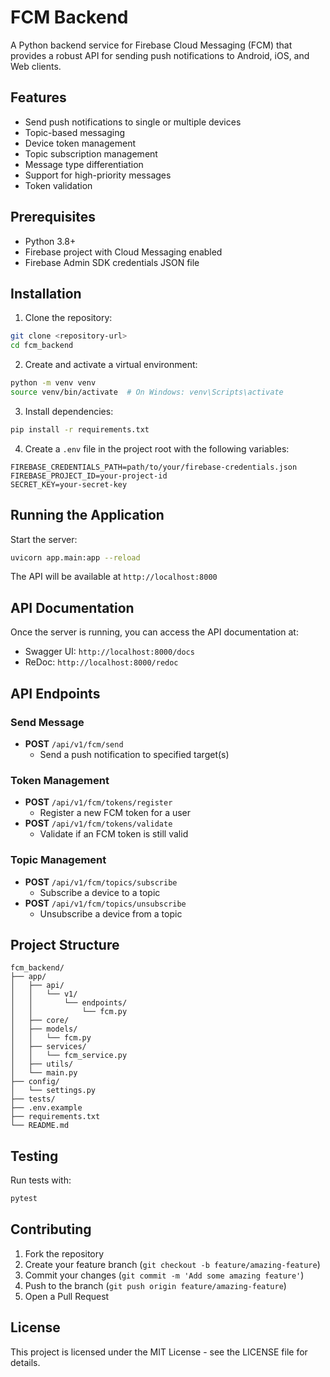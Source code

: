 # FCM Backend

A Python backend service for Firebase Cloud Messaging (FCM) that provides a robust API for sending push notifications to Android, iOS, and Web clients.

## Features

- Send push notifications to single or multiple devices
- Topic-based messaging
- Device token management
- Topic subscription management
- Message type differentiation
- Support for high-priority messages
- Token validation

## Prerequisites

- Python 3.8+
- Firebase project with Cloud Messaging enabled
- Firebase Admin SDK credentials JSON file

## Installation

1. Clone the repository:
```bash
git clone <repository-url>
cd fcm_backend
```

2. Create and activate a virtual environment:
```bash
python -m venv venv
source venv/bin/activate  # On Windows: venv\Scripts\activate
```

3. Install dependencies:
```bash
pip install -r requirements.txt
```

4. Create a `.env` file in the project root with the following variables:
```
FIREBASE_CREDENTIALS_PATH=path/to/your/firebase-credentials.json
FIREBASE_PROJECT_ID=your-project-id
SECRET_KEY=your-secret-key
```

## Running the Application

Start the server:
```bash
uvicorn app.main:app --reload
```

The API will be available at `http://localhost:8000`

## API Documentation

Once the server is running, you can access the API documentation at:
- Swagger UI: `http://localhost:8000/docs`
- ReDoc: `http://localhost:8000/redoc`

## API Endpoints

### Send Message
- **POST** `/api/v1/fcm/send`
  - Send a push notification to specified target(s)

### Token Management
- **POST** `/api/v1/fcm/tokens/register`
  - Register a new FCM token for a user
- **POST** `/api/v1/fcm/tokens/validate`
  - Validate if an FCM token is still valid

### Topic Management
- **POST** `/api/v1/fcm/topics/subscribe`
  - Subscribe a device to a topic
- **POST** `/api/v1/fcm/topics/unsubscribe`
  - Unsubscribe a device from a topic

## Project Structure

```
fcm_backend/
├── app/
│   ├── api/
│   │   └── v1/
│   │       └── endpoints/
│   │           └── fcm.py
│   ├── core/
│   ├── models/
│   │   └── fcm.py
│   ├── services/
│   │   └── fcm_service.py
│   ├── utils/
│   └── main.py
├── config/
│   └── settings.py
├── tests/
├── .env.example
├── requirements.txt
└── README.md
```

## Testing

Run tests with:
```bash
pytest
```

## Contributing

1. Fork the repository
2. Create your feature branch (`git checkout -b feature/amazing-feature`)
3. Commit your changes (`git commit -m 'Add some amazing feature'`)
4. Push to the branch (`git push origin feature/amazing-feature`)
5. Open a Pull Request

## License

This project is licensed under the MIT License - see the LICENSE file for details.
